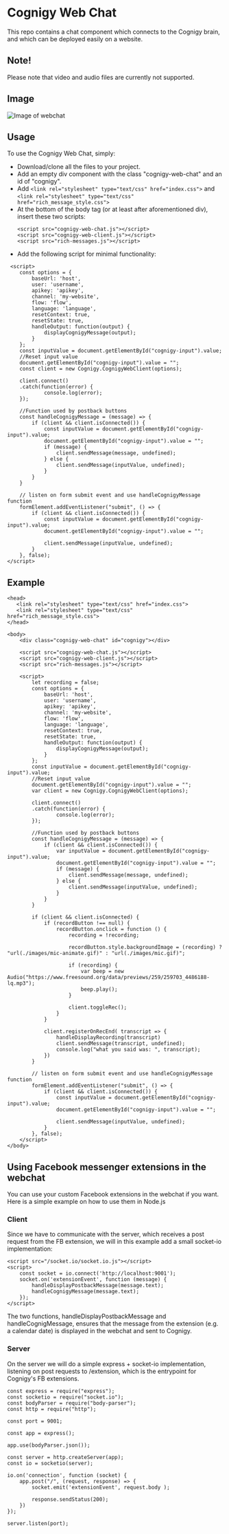 # Cognigy Web Chat

This repo contains a chat component which connects to the Cognigy brain, and which can be deployed easily on a website.

## Note!

Please note that video and audio files are currently not supported.

## Image
![Image of webchat](images/webchat.jpg)

## Usage
To use the Cognigy Web Chat, simply:
- Download/clone all the files to your project.
- Add an empty div component with the class "cognigy-web-chat" and an id of "cognigy".
- Add `<link rel="stylesheet" type="text/css" href="index.css">` and `<link rel="stylesheet" type="text/css" href="rich_message_style.css">`
- At the bottom of the body tag (or at least after aforementioned div), insert these two scripts:
  ```
  <script src="cognigy-web-chat.js"></script>
  <script src="cognigy-web-client.js"></script>
  <script src="rich-messages.js"></script>
  ```
- Add the following script for minimal functionality:
```
 <script>
    const options = {
        baseUrl: 'host',
        user: 'username',
        apikey: 'apikey',
        channel: 'my-website',
        flow: 'flow',
        language: 'language',
        resetContext: true,
        resetState: true,
        handleOutput: function(output) {
            displayCognigyMessage(output);
        }
    };
    const inputValue = document.getElementById("cognigy-input").value;
    //Reset input value
    document.getElementById("cognigy-input").value = "";
    const client = new Cognigy.CognigyWebClient(options);

    client.connect()
    .catch(function(error) {
            console.log(error);
    });

    //Function used by postback buttons
    const handleCognigyMessage = (message) => {
        if (client && client.isConnected()) {
            const inputValue = document.getElementById("cognigy-input").value;
            document.getElementById("cognigy-input").value = "";
            if (message) {
                client.sendMessage(message, undefined);
            } else {
                client.sendMessage(inputValue, undefined);
            }
        }
    }

    // listen on form submit event and use handleCognigyMessage function
    formElement.addEventListener("submit", () => {
        if (client && client.isConnected()) {
            const inputValue = document.getElementById("cognigy-input").value;
            document.getElementById("cognigy-input").value = "";

            client.sendMessage(inputValue, undefined);
        }
    }, false);
</script>
```

 ## Example

```
<head>
   <link rel="stylesheet" type="text/css" href="index.css">
   <link rel="stylesheet" type="text/css" href="rich_message_style.css">
</head>
  
<body>
    <div class="cognigy-web-chat" id="cognigy"></div>

    <script src="cognigy-web-chat.js"></script>
    <script src="cognigy-web-client.js"></script>
    <script src="rich-messages.js"></script>

    <script>
        let recording = false;
        const options = {
            baseUrl: 'host',
            user: 'username',
            apikey: 'apikey',
            channel: 'my-website',
            flow: 'flow',
            language: 'language',
            resetContext: true,
            resetState: true,
            handleOutput: function(output) {
                displayCognigyMessage(output);
            }
        };
        const inputValue = document.getElementById("cognigy-input").value;
        //Reset input value
        document.getElementById("cognigy-input").value = "";
        var client = new Cognigy.CognigyWebClient(options);

        client.connect()
        .catch(function(error) {
                console.log(error);
        });

        //Function used by postback buttons
        const handleCognigyMessage = (message) => {
            if (client && client.isConnected()) {
                var inputValue = document.getElementById("cognigy-input").value;
                document.getElementById("cognigy-input").value = "";
                if (message) {
                    client.sendMessage(message, undefined);
                } else {
                    client.sendMessage(inputValue, undefined);
                }
            }
        }

    	if (client && client.isConnected) {
			if (recordButton !== null) {
				recordButton.onclick = function () {
					recording = !recording;

					recordButton.style.backgroundImage = (recording) ? "url(./images/mic-animate.gif)" : "url(./images/mic.gif)";

					if (recording) {
						var beep = new Audio("https://www.freesound.org/data/previews/259/259703_4486188-lq.mp3");
						beep.play();
					}

					client.toggleRec();
				}
			}

			client.registerOnRecEnd( transcript => {
				handleDisplayRecording(transcript)
				client.sendMessage(transcript, undefined);
				console.log("what you said was: ", transcript);
			})
		}

        // listen on form submit event and use handleCognigyMessage function
        formElement.addEventListener("submit", () => {
            if (client && client.isConnected()) {
                const inputValue = document.getElementById("cognigy-input").value;
                document.getElementById("cognigy-input").value = "";

                client.sendMessage(inputValue, undefined);
            }
        }, false);
    </script>
</body>
 ```

## Using Facebook messenger extensions in the webchat
You can use your custom Facebook extensions in the webchat if you want. Here is a simple example on how to use them in Node.js

### Client
Since we have to communicate with the server, which receives a post request from the FB extension, we will in this example add a small socket-io implementation:

```
<script src="/socket.io/socket.io.js"></script>
<script>
    const socket = io.connect('http://localhost:9001');
    socket.on('extensionEvent', function (message) {
        handleDisplayPostbackMessage(message.text);
        handleCognigyMessage(message.text);
    });
</script>
```

The two functions, handleDisplayPostbackMessage and handleCognigMessage, ensures that the message from the extension (e.g. a calendar date) is displayed in the webchat and sent to Cognigy.

### Server
On the server we will do a simple express + socket-io implementation, listening on post requests to /extension, which is the entrypoint for Cognigy's FB extensions.

```
const express = require("express");
const socketio = require("socket.io");
const bodyParser = require("body-parser");
const http = require("http");

const port = 9001;

const app = express();

app.use(bodyParser.json());

const server = http.createServer(app);
const io = socketio(server);

io.on('connection', function (socket) {
	app.post("/", (request, response) => {
		socket.emit('extensionEvent', request.body );

		response.sendStatus(200);
	})
});	

server.listen(port);
```